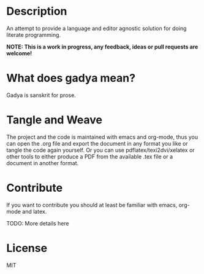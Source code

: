 # Description

An attempt to provide a language and editor agnostic solution for doing
literate programming.

**NOTE: This is a work in progress, any feedback, ideas or pull requests are
welcome!**

# What does gadya mean?

Gadya is sanskrit for prose.

# Tangle and Weave

The project and the code is maintained with emacs and org-mode, thus you can
open the .org file and export the document in any format you like or tangle the
code again yourself.
Or you can use pdflatex/texi2dvi/xelatex or other tools to either produce a
PDF from the available .tex file or a document in another format.

# Contribute

If you want to contribute you should at least be familiar with emacs, org-mode
and latex.

TODO: More details here

# License

MIT
